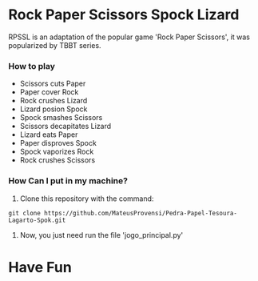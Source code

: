 # Rock Paper Scissors Spock Lizard

RPSSL is an adaptation of the popular game 'Rock Paper Scissors', it was popularized by TBBT series.

### How to play

* Scissors cuts Paper
* Paper cover Rock
* Rock crushes Lizard
* Lizard posion Spock
* Spock smashes Scissors
* Scissors decapitates Lizard
* Lizard eats Paper
* Paper disproves Spock
* Spock vaporizes Rock
* Rock crushes Scissors

### How Can I put in my machine?

1. Clone this repository with the command:
```
git clone https://github.com/MateusProvensi/Pedra-Papel-Tesoura-Lagarto-Spok.git
```
1. Now, you just need run the file 'jogo_principal.py'

# Have Fun

